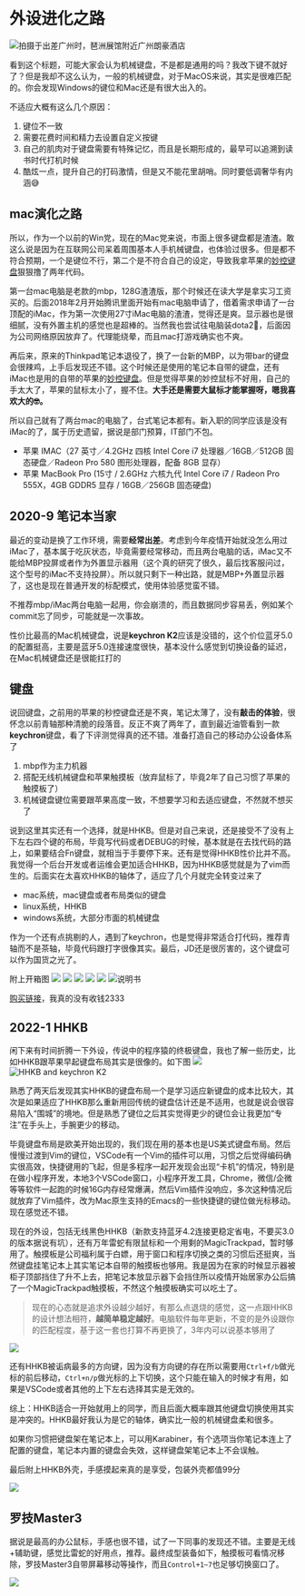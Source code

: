 # 外设进化之路

![拍摄于出差广州时，琶洲展馆附近广州朗豪酒店](../images/keychron/WechatIMG191.jpeg)

看到这个标题，可能大家会认为机械键盘，不是都是通用的吗？我改下键不就好了？但是我却不这么认为，一般的机械键盘，对于MacOS来说，其实是很难匹配的。你会发现Windows的键位和Mac还是有很大出入的。

不适应大概有这么几个原因：

1. 键位不一致
2. 需要花费时间和精力去设置自定义按键
3. 自己的肌肉对于键盘需要有特殊记忆，而且是长期形成的，最早可以追溯到读书时代打机时候
4. 酷炫一点，提升自己的打码激情，但是又不能花里胡哨。同时要低调奢华有内涵😅

## mac演化之路
所以，作为一个以前的Win党，现在的Mac党来说，市面上很多键盘都是渣渣。敢这么说是因为在互联网公司呆着周围基本人手机械键盘，也体验过很多。但是都不符合预期，一个是键位不行，第二个是不符合自己的设定，导致我拿苹果的[妙控键盘](https://www.apple.com.cn/shop/product/MLA22CB/A?fnode=ef95fecb4eb3661dacf6d981f0434caf94c4427c7e321f150b3ed82dae925bedc42a0720c31efee4e208c54cc16f369c55c389e947847d5f30dadc6dfb26df386159344e1b4d19335b456535545ba1550521021016d4b2e63bdb204a1b50ebbff4eb013ce125f6b0d7a6f9fba6b5e236)狠狠撸了两年代码。

第一台mac电脑是老款的mbp，128G渣渣版，那个时候还在读大学是拿实习工资买的。后面2018年2月开始腾讯里面开始有mac电脑申请了，借着需求申请了一台顶配的iMac，作为第一次使用27寸iMac电脑的渣渣，觉得还是爽。显示器也是很细腻，没有外置主机的感觉也是超棒的。当然我也尝试往电脑装dota2🤣，后面因为公司网络原因放弃了。代理能绕晕，而且mac打游戏确实也不爽。

再后来，原来的Thinkpad笔记本退役了，换了一台新的MBP，以为带bar的键盘会很辣鸡，上手后发现还不错。这个时候还是使用的笔记本自带的键盘，还有iMac也是用的自带的苹果的[妙控键盘](https://www.apple.com.cn/shop/product/MLA22CB/A?fnode=ef95fecb4eb3661dacf6d981f0434caf94c4427c7e321f150b3ed82dae925bedc42a0720c31efee4e208c54cc16f369c55c389e947847d5f30dadc6dfb26df386159344e1b4d19335b456535545ba1550521021016d4b2e63bdb204a1b50ebbff4eb013ce125f6b0d7a6f9fba6b5e236)。但是觉得苹果的妙控鼠标不好用，自己的手太大了，苹果的鼠标太小了，握不住。**大手还是需要大鼠标才能掌握呀，嗯我喜欢大的🤓。**

所以自己就有了两台mac的电脑了，台式笔记本都有。新入职的同学应该是没有iMac的了，属于历史遗留，据说是部门预算，IT部门不包。

- 苹果 IMAC（27 英寸／4.2GHz 四核 Intel Core i7 处理器／16GB／512GB 固态硬盘／Radeon Pro 580 图形处理器，配备 8GB 显存）
- 苹果 MacBook Pro (15寸 / 2.6GHz 六核九代 Intel Core i7 / Radeon Pro 555X，4GB GDDR5 显存 / 16GB／256GB 固态硬盘) 

## 2020-9 笔记本当家

最近的变动是换了工作环境，需要**经常出差**。考虑到今年疫情开始就没怎么用过iMac了，基本属于吃灰状态，毕竟需要经常移动，而且两台电脑的话，iMac又不能给MBP投屏或者作为外置显示器用（这个真的研究了很久，最后找客服问过，这个型号的iMac不支持投屏）。所以就只剩下一种出路，就是MBP+外置显示器了，这也是现在普通开发的标配模式，使用体验感觉蛮不错。

不推荐mbp/iMac两台电脑一起用，你会崩溃的，而且数据同步容易丢，例如某个commit忘了同步，可能就是一次事故。

性价比最高的Mac机械键盘，说是**keychron K2**应该是没错的，这个价位蓝牙5.0的配置挺高，主要是蓝牙5.0连接速度很快，基本没什么感觉到切换设备的延迟，在Mac机械键盘还是很能扛打的

## 键盘
说回键盘，之前用的苹果的秒控键盘还是不爽，笔记太薄了，没有**敲击的体验**，很怀念以前青轴那种清脆的段落音。反正不爽了两年了，直到最近油管看到一款**keychron**键盘，看了下评测觉得真的还不错。准备打造自己的移动办公设备体系了

1. mbp作为主力机器
2. 搭配无线机械键盘和苹果触摸板（放弃鼠标了，毕竟2年了自己习惯了苹果的触摸板了）
3. 机械键盘键位需要跟苹果高度一致，不想要学习和去适应键盘，不然就不想买了

说到这里其实还有一个选择，就是HHKB。但是对自己来说，还是接受不了没有上下左右四个键的布局，毕竟写代码或者DEBUG的时候，基本就是在去找代码的路上，如果要结合Fn键盘，就相当于手要停下来。还有是觉得HHKB性价比并不高。
我觉得一个后台开发或者运维会更加适合HHKB，因为HHKB感觉就是为了vim而生的。后面实在太喜欢HHKB的轴体了，适应了几个月就完全转变过来了

- mac系统，mac键盘或者布局类似的键盘
- linux系统，HHKB
- windows系统，大部分市面的机械键盘

作为一个还有点挑剔的人，遇到了keychron，也是觉得非常适合打代码，推荐青轴而不是茶轴，毕竟代码跟打字很像其实。最后，JD还是很厉害的，这个键盘可以作为国货之光了。

附上开箱图
![](../images/keychron/1841599976727_.pic.jpg)
![](../images/keychron/1851599976727_.pic.jpg)
![](../images/keychron/1861599976728_.pic.jpg)
![](../images/keychron/1871599976728_.pic.jpg)
![](../images/keychron/1891599976728_.pic.jpg)
![说明书](../images/keychron/1881599976728_.pic.jpg)

[购买链接](https://item.jd.com/100013389478.html)，我真的没有收钱2333

## 2022-1 HHKB

闲下来有时间折腾一下外设，传说中的程序猿的终极键盘，我也了解一些历史，比如HHKB跟苹果早起键盘布局其实是很像的。如下图
![](https://www.picclickimg.com/d/l400/pict/264145992505_/Vintage-Apple-M0110-with-USB-adapter-Keyboard-128K.jpg)
![HHKB and keychron K2](../images/ppl/7741641099117_.pic.jpg)


熟悉了两天后发现其实HHKB的键盘布局一个是学习适应新键盘的成本比较大，其次是如果适应了HHKB那么重新用回传统的键盘估计还是不适用，也就是说会很容易陷入“围城”的境地。但是熟悉了键位之后其实觉得更少的键位会让我更加“专注”在手头上，手腕更少的移动。

毕竟键盘布局是欧美开始出现的，我们现在用的基本也是US美式键盘布局。然后慢慢过渡到Vim的键位，VSCode有一个Vim的插件可以用，习惯之后觉得编码确实很高效，快捷键用的飞起，但是多程序一起开发现会出现“卡机”的情况，特别是在做小程序开发，本地3个VSCode窗口，小程序开发工具，Chrome，微信/企微等等软件一起跑的时候16G内存经常爆满，然后Vim插件没响应，多次这种情况后就放弃了Vim插件，改为Mac原生支持的Emacs的一些快捷键的键位做光标移动。现在感觉还不错。

现在的外设，包括无线黑色HHKB（新款支持蓝牙4.2连接更稳定省电，不要买3.0的版本据说有坑），还有万年雷蛇有限鼠标和一个用剩的MagicTrackpad，暂时够用了。触摸板是公司福利属于白嫖，用于窗口和程序切换之类的习惯后还挺爽，当然键盘挂笔记本上其实笔记本自带的触摸板也够用。我是因为在家的时候显示器被柜子顶部挡住了升不上去，把笔记本放显示器下会挡住所以疫情开始居家办公后搞了一个MagicTrackpad触摸板，不然这个触摸板确实可以吃土了。

> 现在的心态就是追求外设越少越好，有那么点退烧的感觉，这一点跟HHKB的设计想法相符，**越简单稳定越好**。电脑软件每年更新，不变的是外设跟你的匹配程度，基于这一套也打算不再更换了，3年内可以说基本够用了

![](../images/keychron/IMG_0243.jpg)


还有HHKB被诟病最多的方向键，因为没有方向键的存在所以需要用`Ctrl+f/b`做光标的前后移动，`Ctrl+n/p`做光标的上下切换，这个只能在输入的时候才有用，如果是VSCode或者其他的上下左右选择其实是无效的。

综上：HHKB适合一开始就用上的同学，而且后面大概率跟其他键盘切换使用其实是冲突的。HHKB最好我认为是它的轴体，确实比一般的机械键盘柔和很多。

如果你习惯把键盘架在笔记本上，可以用Karabiner，有个选项当你笔记本连上了配置的键盘，笔记本内置的键盘会失效，这样键盘架笔记本上不会误触。


最后附上HHKB外壳，手感摸起来真的是享受，包装外壳都值99分

![](../images/ppl/7731641099117_.pic.jpg)

## 罗技Master3
据说是最高的办公鼠标，手感也很不错，试了一下同事的发现还不错。主要是无线+辅助键，感觉比雷蛇的好用点，推荐。最终成型装备如下，触摸板可看情况移除，罗技Master3自带屏幕移动等操作，而且`Control+1~7`也足够切换窗口了。

![](../images/keychron/IMG_0249.jpg)
